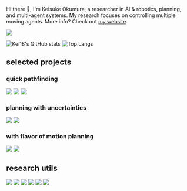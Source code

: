 Hi there 👋, I'm Keisuke Okumura, a researcher in AI & robotics, planning, and multi-agent systems.
My research focuses on controlling multiple moving agents. More info? Check out [my website](https://kei18.github.io/).

![](./images/top.gif)

![Kei18's GitHub stats](https://github-readme-stats.vercel.app/api?username=kei18&count_private=false&show_icons=true)
![Top Langs](https://github-readme-stats.vercel.app/api/top-langs/?username=kei18&exclude_repo=dotfiles&hide=Jupyter%20Notebook,Smalltalk,CMake,Makefile&langs_count=10&layout=compact)

## selected projects

### quick pathfinding

[![](https://github-readme-stats.vercel.app/api/pin/?username=kei18&repo=lacam0)](https://github.com/kei18/lacam0)
[![](https://github-readme-stats.vercel.app/api/pin/?username=kei18&repo=lacam3)](https://github.com/kei18/lacam3)
[![](https://github-readme-stats.vercel.app/api/pin/?username=kei18&repo=tswap)](https://github.com/kei18/tswap)

### planning with uncertainties

[![](https://github-readme-stats.vercel.app/api/pin/?username=kei18&repo=mappcf)](https://github.com/kei18/mappcf)
[![](https://github-readme-stats.vercel.app/api/pin/?username=kei18&repo=otimapp)](https://github.com/kei18/otimapp)

### with flavor of motion planning

[![](https://github-readme-stats.vercel.app/api/pin/?username=omron-sinicx&repo=ctrm&lang=python&show_owner=true&lang=python)](https://github.com/omron-sinicx/ctrm)
[![](https://github-readme-stats.vercel.app/api/pin/?username=kei18&repo=sssp)](https://github.com/kei18/sssp)

## research utils

[![](https://github-readme-stats.vercel.app/api/pin/?username=kei18&repo=awesome_cs-ja_phd_life)](https://github.com/Kei18/awesome_cs-ja_phd_life)
[![](https://github-readme-stats.vercel.app/api/pin/?username=kei18&repo=project-page-generator)](https://github.com/Kei18/project-page-generator)
[![](https://github-readme-stats.vercel.app/api/pin/?username=kei18&repo=latex-template)](https://github.com/kei18/latex-template)
[![](https://github-readme-stats.vercel.app/api/pin/?username=kei18&repo=mapf-visualizer)](https://github.com/kei18/mapf-visualizer)
[![](https://github-readme-stats.vercel.app/api/pin/?username=kei18&repo=pyuv-template)](https://github.com/Kei18/pyuv-template)
[![](https://github-readme-stats.vercel.app/api/pin/?username=kei18&repo=dotfiles)](https://github.com/kei18/dotfiles)
